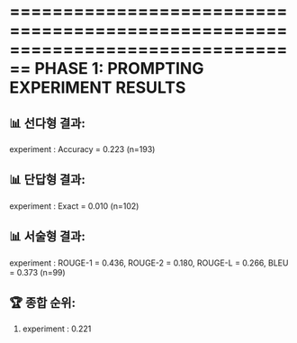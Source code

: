 
================================================================================
PHASE 1: PROMPTING EXPERIMENT RESULTS
================================================================================

📊 선다형 결과:
--------------------------------------------------
experiment     : Accuracy = 0.223 (n=193)

📊 단답형 결과:
--------------------------------------------------
experiment     : Exact = 0.010 (n=102)

📊 서술형 결과:
--------------------------------------------------
experiment     : ROUGE-1 = 0.436, ROUGE-2 = 0.180, ROUGE-L = 0.266, BLEU = 0.373 (n=99)

🏆 종합 순위:
------------------------------
1. experiment     : 0.221